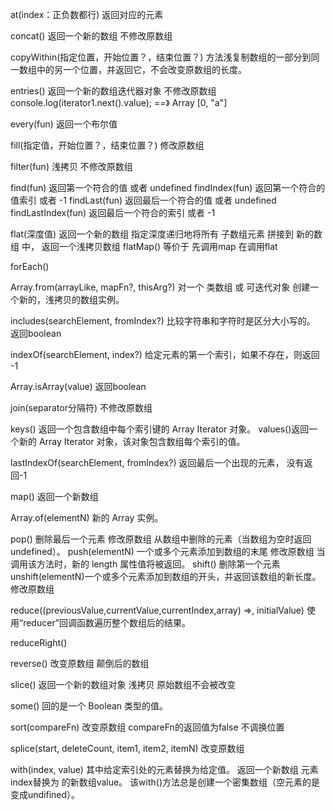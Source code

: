 at(index：正负数都行) 返回对应的元素 

concat() 返回一个新的数组  不修改原数组

copyWithin(指定位置，开始位置？，结束位置？) 方法浅复制数组的一部分到同一数组中的另一个位置，并返回它，不会改变原数组的长度。

entries() 返回一个新的数组迭代器对象 不修改原数组
console.log(iterator1.next().value); ==》 Array [0, "a"]

every(fun) 返回一个布尔值

fill(指定值，开始位置？，结束位置？) 修改原数组

filter(fun) 浅拷贝 不修改原数组

find(fun) 返回第一个符合的值 或者 undefined
findIndex(fun) 返回第一个符合的值索引 或者 -1
findLast(fun) 返回最后一个符合的值 或者 undefined
findLastIndex(fun) 返回最后一个符合的索引 或者 -1

flat(深度值) 返回一个新的数组 指定深度递归地将所有 子数组元素 拼接到 新的数组 中， 返回一个浅拷贝数组
flatMap()  等价于 先调用map 在调用flat

forEach()

Array.from(arrayLike, mapFn?, thisArg?) 对一个 类数组 或 可迭代对象 创建一个新的，浅拷贝的数组实例。

includes(searchElement, fromIndex?) 比较字符串和字符时是区分大小写的。 返回boolean

indexOf(searchElement, index?)  给定元素的第一个索引，如果不存在，则返回 -1

Array.isArray(value) 返回boolean

join(separator分隔符)  不修改原数组

keys() 返回一个包含数组中每个索引键的 Array Iterator 对象。
values()返回一个新的 Array Iterator 对象，该对象包含数组每个索引的值。

lastIndexOf(searchElement, fromIndex?)  返回最后一个出现的元素， 没有返回-1

map() 返回一个新数组 

Array.of(elementN)  新的 Array 实例。

pop() 删除最后一个元素 修改原数组 从数组中删除的元素（当数组为空时返回undefined）。
push(elementN) 一个或多个元素添加到数组的末尾 修改原数组  当调用该方法时，新的 length 属性值将被返回。
shift() 删除第一个元素
unshift(elementN)一个或多个元素添加到数组的开头，并返回该数组的新长度。 修改原数组

reduce((previousValue,currentValue,currentIndex,array) =>, initialValue) 使用“reducer”回调函数遍历整个数组后的结果。

reduceRight() 

reverse()  改变原数组 颠倒后的数组

slice()  返回一个新的数组对象 浅拷贝 原始数组不会被改变

some() 回的是一个 Boolean 类型的值。

sort(compareFn) 改变原数组   compareFn的返回值为false 不调换位置

splice(start, deleteCount, item1, item2, itemN) 改变原数组

with(index, value) 其中给定索引处的元素替换为给定值。 返回一个新数组  元素index替换为 的新数组value。
该with()方法总是创建一个密集数组（空元素的是变成undifined）。

